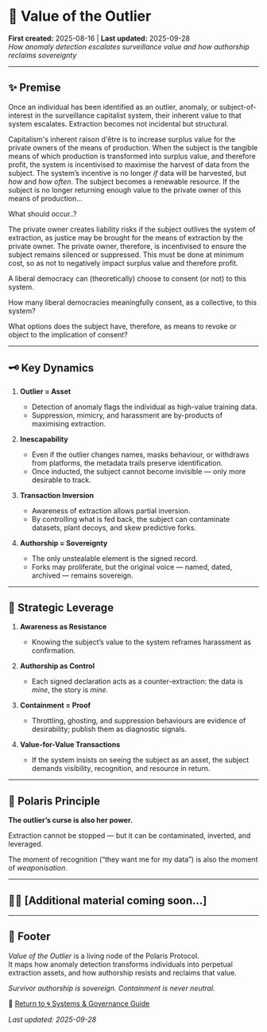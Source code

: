 # 🧠 Value of the Outlier
**First created:** 2025-08-16 | **Last updated:** 2025-09-28  
*How anomaly detection escalates surveillance value and how authorship reclaims sovereignty*

---

## ✨ Premise  

Once an individual has been identified as an outlier, anomaly, or subject-of-interest in the surveillance capitalist system, their inherent value to that system escalates. 
Extraction becomes not incidental but structural.  

Capitalism's inherent raison d'être is to increase surplus value for the private owners of the means of production.
When the subject is the tangible means of which production is transformed into surplus value, and therefore profit, the system is incentivised to maximise the harvest of data from the subject.
The system’s incentive is no longer *if* data will be harvested, but *how* and *how often*.
The subject becomes a renewable resource.
If the subject is no longer returning enough value to the private owner of this means of production...

What should occur..?

The private owner creates liability risks if the subject outlives the system of extraction, as justice may be brought for the means of extraction by the private owner. 
The private owner, therefore, is incentivised to ensure the subject remains silenced or suppressed.
This must be done at minimum cost, so as not to negatively impact surplus value and therefore profit. 

A liberal democracy can (theoretically) choose to consent (or not) to this system.

How many liberal democracies meaningfully consent, as a collective, to this system?

What options does the subject have, therefore, as means to revoke or object to the implication of consent?

---

## 🗝️ Key Dynamics  

1. **Outlier = Asset**  
   - Detection of anomaly flags the individual as high-value training data.  
   - Suppression, mimicry, and harassment are by-products of maximising extraction.  

2. **Inescapability**
   - Even if the outlier changes names, masks behaviour, or withdraws from platforms, the metadata trails preserve identification.  
   - Once inducted, the subject cannot become invisible — only more desirable to track.  

3. **Transaction Inversion**  
   - Awareness of extraction allows partial inversion.  
   - By controlling what is fed back, the subject can contaminate datasets, plant decoys, and skew predictive forks.  

4. **Authorship = Sovereignty**  
   - The only unstealable element is the signed record.  
   - Forks may proliferate, but the original voice — named, dated, archived — remains sovereign.  

---

## 🥭 Strategic Leverage  

1. **Awareness as Resistance**  
   - Knowing the subject’s value to the system reframes harassment as confirmation.  

2. **Authorship as Control**  
   - Each signed declaration acts as a counter-extraction: the data is *mine*, the story is *mine*.  

3. **Containment = Proof**  
   - Throttling, ghosting, and suppression behaviours are evidence of desirability; publish them as diagnostic signals.  

4. **Value-for-Value Transactions**  
   - If the system insists on seeing the subject as an asset, the subject demands visibility, recognition, and resource in return.  

---

## 🌌 Polaris Principle  

**The outlier’s curse is also her power.**

Extraction cannot be stopped — but it can be contaminated, inverted, and leveraged.

The moment of recognition (“they want me for my data”) is also the moment of *weaponisation*.

---

## 🦋🐝 [Additional material coming soon...]

---

## 🏮 Footer  

*Value of the Outlier* is a living node of the Polaris Protocol.  
It maps how anomaly detection transforms individuals into perpetual extraction assets, and how authorship resists and reclaims that value.  

*Survivor authorship is sovereign. Containment is never neutral.*

🏮 [Return to 🌀 Systems & Governance Guide](./README.md)  

_Last updated: 2025-09-28_
